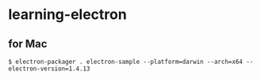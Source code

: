 # learning-electron

## for Mac

```
$ electron-packager . electron-sample --platform=darwin --arch=x64 --electron-version=1.4.13
```
